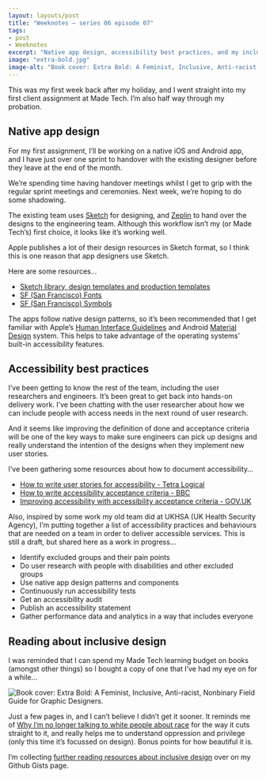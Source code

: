```yaml
---
layout: layouts/post
title: "Weeknotes – series 06 episode 07"
tags:
- post
- Weeknotes
excerpt: "Native app design, accessibility best practices, and my inclusive design reading list."
image: "extra-bold.jpg"
image-alt: "Book cover: Extra Bold: A Feminist, Inclusive, Anti-racist, Nonbinary Field Guide for Graphic Designers."
---
```


This was my first week back after my holiday, and I went straight into my first client assignment at Made Tech. I’m also half way through my probation.

## Native app design

For my first assignment, I’ll be working on a native iOS and Android app, and I have just over one sprint to handover with the existing designer before they leave at the end of the month.

We’re spending time having handover meetings whilst I get to grip with the regular sprint meetings and ceremonies. Next week, we’re hoping to do some shadowing.

The existing team uses [Sketch](https://www.sketch.com/) for designing, and [Zeplin](https://zeplin.io/) to hand over the designs to the engineering team. Although this workflow isn’t my (or Made Tech’s) first choice, it looks like it’s working well.

Apple publishes a lot of their design resources in Sketch format, so I think this is one reason that app designers use Sketch.

Here are some resources…

- [Sketch library, design templates and production templates](https://developer.apple.com/design/resources/#ios-apps)
- [SF (San Francisco) Fonts](https://developer.apple.com/design/resources/#fonts)
- [SF (San Francisco) Symbols](https://developer.apple.com/design/resources/#sf-symbols)

The apps follow native design patterns, so it’s been recommended that I get familiar with Apple’s [Human Interface Guidelines](https://developer.apple.com/design/human-interface-guidelines/guidelines/overview) and Android [Material Design](https://m3.material.io/) system. This helps to take advantage of the operating systems’ built-in accessibility features.

## Accessibility best practices

I’ve been getting to know the rest of the team, including the user researchers and engineers. It’s been great to get back into hands-on delivery work. I’ve been chatting with the user researcher about how we can include people with access needs in the next round of user research. 

And it seems like improving the definition of done and acceptance criteria will be one of the key ways to make sure engineers can pick up designs and really understand the intention of the designs when they implement new user stories.

I’ve been gathering some resources about how to document accessibility…

- [How to write user stories for accessibility - Tetra Logical](https://tetralogical.com/blog/2022/05/26/how-to-write-user-stories-for-accessibility/)
- [How to write accessibility acceptance criteria - BBC](https://bbc.github.io/accessibility-news-and-you/guides/accessibility-acceptance-criteria.html)
- [Improving accessibility with accessibility acceptance criteria - GOV.UK](https://insidegovuk.blog.gov.uk/2018/01/24/improving-accessibility-with-accessibility-acceptance-criteria/)

Also, inspired by some work my old team did at UKHSA (UK Health Security Agency), I’m putting together a list of accessibility practices and behaviours that are needed on a team in order to deliver accessible services. This is still a draft, but shared here as a work in progress…

- Identify excluded groups and their pain points
- Do user research with people with disabilities and other excluded groups
- Use native app design patterns and components
- Continuously run accessibility tests
- Get an accessibility audit
- Publish an accessibility statement
- Gather performance data and analytics in a way that includes everyone

## Reading about inclusive design

I was reminded that I can spend my Made Tech learning budget on books (amongst other things) so I bought a copy of one that I’ve had my eye on for a while…

![Book cover: Extra Bold: A Feminist, Inclusive, Anti-racist, Nonbinary Field Guide for Graphic Designers.](/images/extra-bold.jpg)

Just a few pages in, and I can’t believe I didn’t get it sooner. It reminds me of [Why I’m no longer talking to white people about race](https://renieddolodge.co.uk/why-im-no-longer-talking-to-white-people-about-race/) for the way it cuts straight to it, and really helps me to understand oppression and privilege (only this time it’s focussed on design). Bonus points for how beautiful it is.

I’m collecting [further reading resources about inclusive design](https://gist.github.com/benjystanton/5f55aa3a99b5ab636cfad2ff9fed38b5) over on my Github Gists page.
